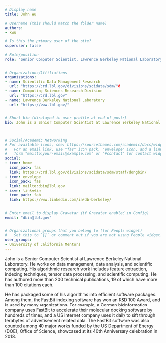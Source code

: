 ```yaml
---
# Display name
title: John Wu

# Username (this should match the folder name)
authors:
- kwu

# Is this the primary user of the site?
superuser: false

# Role/position
role: "Senior Computer Scientist, Lawrence Berkeley National Laboratory"


# Organizations/Affiliations
organizations:
- name: Scientific Data Management Research
  url: "https://crd.lbl.gov/divisions/scidata/sdm/"d
- name: Computing Sciences Research Division
  url: "https://crd.lbl.gov"
- name: Lawrence Berkeley National Laboratory
  url: "https://www.lbl.gov/"


# Short bio (displayed in user profile at end of posts)
bio: John is a Senior Computer Scientist at Lawrence Berkeley National Laboratory. He works on data management, data analysis, and scientific computing. His algorithmic research work includes feature extraction, indexing techniques, tensor data processing, and scientific computing. 



# Social/Academic Networking
# For available icons, see: https://sourcethemes.com/academic/docs/widgets/#icons
#   For an email link, use "fas" icon pack, "envelope" icon, and a link in the
#   form "mailto:your-email@example.com" or "#contact" for contact widget.
social:
- icon: home
  icon_pack: fas
  link: https://crd.lbl.gov/divisions/scidata/sdm/staff/dongbin/
- icon: envelope
  icon_pack: fas
  link: mailto:dbin@lbl.gov
- icon: linkedin
  icon_pack: fab
  link: https://www.linkedin.com/in/db-berkeley/


# Enter email to display Gravatar (if Gravatar enabled in Config)
email: "dbin@lbl.gov"


# Organizational groups that you belong to (for People widget)
#   Set this to `[]` or comment out if you are not using People widget.
user_groups:
- University of California Mentors
---
```

John is a Senior Computer Scientist at Lawrence Berkeley National Laboratory. He works on data management, data analysis, and scientific computing. His algorithmic research work includes feature extraction, indexing techniques, tensor data processing, and scientific computing.  He has authored more than 200 technical publications, 19 of which have more than 100 citations each.  

He has packaged some of his algorithms into efficient software packages. Among them, the FastBit indexing software has won an R&D 100 Award, and is used by many organizations.  For example, a German bioinformatics company uses FastBit to accelerate their molecular docking software by hundreds of times, and a US internet company uses it daily to sift through terabytes of advertisement related data.  The FastBit software was also counted among 40 major works funded by the US Department of Energy (DOE), Office of Science, showcased at its 40th Anniversary celebration in 2018.
